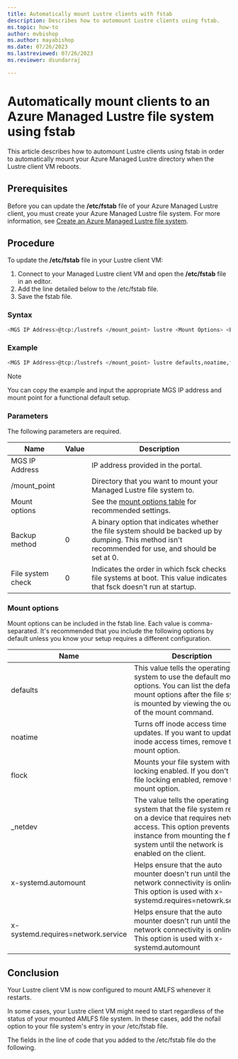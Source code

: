```yaml
---
title: Automatically mount Lustre clients with fstab
description: Describes how to automount Lustre clients using fstab.
ms.topic: how-to
author: mvbishop
ms.author: mayabishop
ms.date: 07/26/2023
ms.lastreviewed: 07/26/2023
ms.reviewer: dsundarraj

---
```


# Automatically mount clients to an Azure Managed Lustre file system using fstab

This article describes how to automount Lustre clients using fstab in order to automatically mount your Azure Managed Lustre directory when the Lustre client VM reboots.

## Prerequisites

Before you can update the **/etc/fstab** file of your Azure Managed Lustre client, you must create your Azure Managed Lustre file system. For more information, see [Create an Azure Managed Lustre file system](create-file-system-portal.md).

## Procedure

To update the **/etc/fstab** file in your Lustre client VM:

1. Connect to your Managed Lustre client VM and open the **/etc/fstab** file in an editor.
1. Add the line detailed below to the /etc/fstab file.
1. Save the fstab file.

### Syntax

```bash
<MGS IP Address>@tcp:/lustrefs </mount_point> lustre <Mount Options> <Backup method> <Filesystem check>
```

### Example

```bash
<MGS IP Address>@tcp:/lustrefs </mount_point> lustre defaults,noatime,flock,_netdev,x-systemd.automount,x-systemd.requires=network.service 0 0
```
> [!NOTE]
> You can copy the example and input the appropriate MGS IP address and mount point for a functional default setup.

### Parameters

The following parameters are required.

| Name  | Value | Description |
|----------|-----------|-----------|
| MGS IP Address | | IP address provided in the portal. |
| /mount_point | | Directory that you want to mount your Managed Lustre file system to. |
| Mount options | | See the [mount options table](#mount-options) for recommended settings. |
| Backup method | 0 | A binary option that indicates whether the file system should be backed up by dumping. This method isn't recommended for use, and should be set at 0.|
| File system check | 0 | Indicates the order in which fsck checks file systems at boot. This value indicates that fsck doesn't run at startup. |

### Mount options

Mount options can be included in the fstab line. Each value is comma-separated. It's recommended that you include the following options by default unless you know your setup requires a different configuration.

| Name  | Description |
|----------|-----------|
| defaults | This value tells the operating system to use the default mount options. You can list the default mount options after the file system is mounted by viewing the output of the mount command. |
| noatime | Turns off inode access time updates. If you want to update inode access times, remove this mount option. |
| flock | Mounts your file system with file locking enabled. If you don't want file locking enabled, remove this mount option. |
| _netdev | The value tells the operating system that the file system resides on a device that requires network access. This option prevents the instance from mounting the file system until the network is enabled on the client. |
| x-systemd.automount | Helps ensure that the auto mounter doesn't run until the network connectivity is online.  This option is used with x-systemd.requires=netowrk.service|
| x-systemd.requires=network.service | Helps ensure that the auto mounter doesn't run until the network connectivity is online. This option is used with x-systemd.automount |

## Conclusion

Your Lustre client VM is now configured to mount AMLFS whenever it restarts.

In some cases, your Lustre client VM might need to start regardless of the status of your mounted AMLFS file system. In these cases, add the nofail option to your file system's entry in your /etc/fstab file.

The fields in the line of code that you added to the /etc/fstab file do the following.

